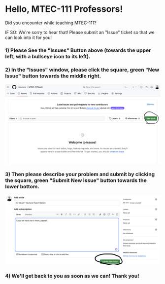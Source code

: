 # Hello, MTEC-111 Professors!

Did you encounter while teaching MTEC-111?

IF SO:
We're sorry to hear that! Please submit an "Issue" ticket so that we can look into it for you!
### 1) Please See the "Issues" Button above (towards the upper left, with a bullseye icon to its left).

### 2) In the "Issues" window, please click the square, green "New Issue" button towards the middle right.

<img src="issuesscreena.png">

### 3) Then please describe your problem and submit by clicking the square, green "Submit New Issue" button towards the lower bottom.

<img src="issuesscreenb.png">

### 4) We'll get back to you as soon as we can! Thank you!
